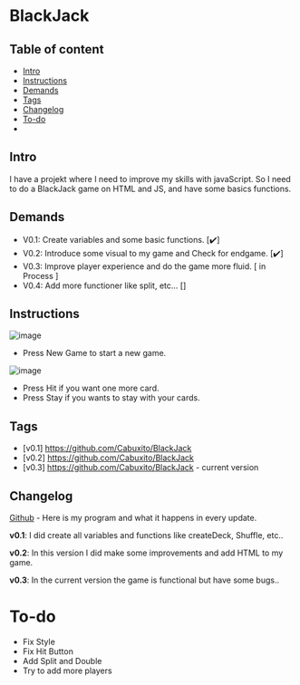 # BlackJack

## Table of content

* [Intro](#Intro)
* [Instructions](#Instructions)
* [Demands](#Demands)
* [Tags](#Tags)
* [Changelog](#Changelog)
* [To-do](#To-do)
* 
## Intro
I have a projekt where I need to improve my skills with javaScript. So I need to do a BlackJack game on HTML and JS, and have some basics functions.

## Demands 

<ul>
  <li> V0.1: Create variables and  some basic functions.  [✔️]</li> 
  <li> V0.2: Introduce some visual to my game and Check for endgame. [✔️]</li> 
  <li> V0.3: Improve player experience and do the game more fluid. [ in Process ]</li>
  <li> V0.4: Add more functioner like split, etc... []</li>
</ul>

## Instructions

![image](https://user-images.githubusercontent.com/89253662/193124119-8b9deeff-081f-44c1-962d-a48e28378699.png)

* Press New Game to start a new game.

![image](https://user-images.githubusercontent.com/89253662/193124231-74abcbc5-ef96-46e3-ada2-0fadb40b171f.png)

* Press Hit if you want one more card.
* Press Stay if you wants to stay with your cards.

## Tags

* [v0.1] https://github.com/Cabuxito/BlackJack
* [v0.2] https://github.com/Cabuxito/BlackJack
* [v0.3] https://github.com/Cabuxito/BlackJack - current version

## Changelog

[Github](https://github.com/Cabuxito/BlackJack) - Here is my program and what it happens in every update.

**v0.1**:
I did create all variables and functions like createDeck, Shuffle, etc..

**v0.2**:
In this version I did make some improvements and add HTML to my game.

**v0.3**: 
In the current version the game is functional but have some bugs..


# To-do
* Fix Style
* Fix Hit Button
* Add Split and Double
* Try to add more players

